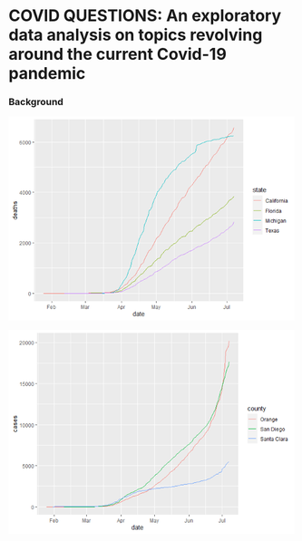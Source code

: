 COVID QUESTIONS: An exploratory data analysis on topics revolving around
the current Covid-19 pandemic
================

### Background

![](README_files/figure-gfm/unnamed-chunk-3-1.png)<!-- -->

![](README_files/figure-gfm/unnamed-chunk-4-1.png)<!-- -->
